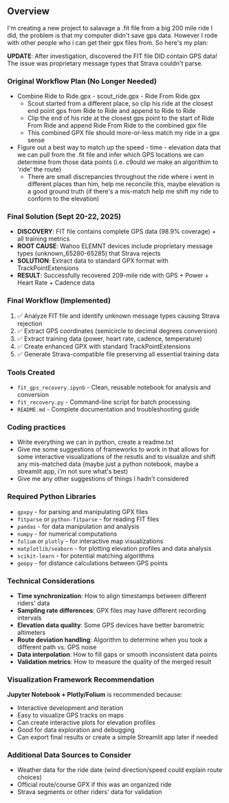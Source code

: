 ## Overview
I'm creating a new project to salavage a .fit file from a big 200 mile ride I did, the problem is that my computer didn't save gps data. However I rode with other people who i can get their gpx files from. So here's my plan:

**UPDATE**: After investigation, discovered the FIT file DID contain GPS data! The issue was proprietary message types that Strava couldn't parse.
 
 ### Original Workflow Plan (No Longer Needed)
 - Combine Ride to Ride.gpx - scout_ride.gpx - Ride From Ride.gpx
    - Scout started from a different place, so clip his ride at the closest end point gps from Ride to Ride and append to Ride to Ride
    - Clip the end of his ride at the closest gps point to the start of Ride From Ride and append Ride From Ride to the combined gpx file
    - This combined GPX file should more-or-less match my ride in a gpx sense
- Figure out a best way to match up the speed - time - elevation data that we can pull from the .fit file and infer which GPS locations we can determine from those data points (i.e. c9ould we make an algorithim to 'ride' the route)
    - There are small discrepancies throughout the ride where i went in different places than him, help me reconcile this, maybe elevation is a good ground truth (if there's a mis-match help me shift my ride to conform to the elevation)

### Final Solution (Sept 20-22, 2025)
- **DISCOVERY**: FIT file contains complete GPS data (98.9% coverage) + all training metrics
- **ROOT CAUSE**: Wahoo ELEMNT devices include proprietary message types (unknown_65280-65285) that Strava rejects
- **SOLUTION**: Extract data to standard GPX format with TrackPointExtensions
- **RESULT**: Successfully recovered 209-mile ride with GPS + Power + Heart Rate + Cadence data

### Final Workflow (Implemented)
1. ✅ Analyze FIT file and identify unknown message types causing Strava rejection
2. ✅ Extract GPS coordinates (semicircle to decimal degrees conversion)
3. ✅ Extract training data (power, heart rate, cadence, temperature)
4. ✅ Create enhanced GPX with standard TrackPointExtensions
5. ✅ Generate Strava-compatible file preserving all essential training data

### Tools Created
- `fit_gps_recovery.ipynb` - Clean, reusable notebook for analysis and conversion
- `fit_recovery.py` - Command-line script for batch processing
- `README.md` - Complete documentation and troubleshooting guide

### Coding practices
- Write everything we can in python, create a readme.txt
- Give me some suggestions of frameworks to work in that allows for some interactive visualizations of the resutls and to visualize and shift any mis-matched data (maybe just a python notebook, maybe a streamlit app, i'm not sure what's best)
- Give me any other suggestions of things I hadn't considered

### Required Python Libraries
- `gpxpy` - for parsing and manipulating GPX files
- `fitparse` or `python-fitparse` - for reading FIT files
- `pandas` - for data manipulation and analysis
- `numpy` - for numerical computations
- `folium` or `plotly` - for interactive map visualizations
- `matplotlib/seaborn` - for plotting elevation profiles and data analysis
- `scikit-learn` - for potential matching algorithms
- `geopy` - for distance calculations between GPS points

### Technical Considerations
- **Time synchronization**: How to align timestamps between different riders' data
- **Sampling rate differences**: GPX files may have different recording intervals
- **Elevation data quality**: Some GPS devices have better barometric altimeters
- **Route deviation handling**: Algorithm to determine when you took a different path vs. GPS noise
- **Data interpolation**: How to fill gaps or smooth inconsistent data points
- **Validation metrics**: How to measure the quality of the merged result

### Visualization Framework Recommendation
**Jupyter Notebook + Plotly/Folium** is recommended because:
- Interactive development and iteration
- Easy to visualize GPS tracks on maps
- Can create interactive plots for elevation profiles
- Good for data exploration and debugging
- Can export final results or create a simple Streamlit app later if needed

### Additional Data Sources to Consider
- Weather data for the ride date (wind direction/speed could explain route choices)
- Official route/course GPX if this was an organized ride
- Strava segments or other riders' data for validation